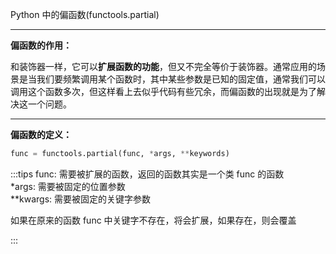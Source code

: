 <font style="color:rgb(18, 18, 18);">Python 中的偏函数(functools.partial)</font>

---

**偏函数的作用：**

<font style="color:rgb(18, 18, 18);">和装饰器一样，它可以</font>**<font style="color:rgb(18, 18, 18);">扩展函数的功能</font>**<font style="color:rgb(18, 18, 18);">，但又不完全等价于装饰器。通常应用的场景是当我们要频繁调用某个函数时，其中某些参数是已知的固定值，通常我们可以调用这个函数多次，但这样看上去似乎代码有些冗余，而偏函数的出现就是为了解决这一个问题。</font>

---

**<font style="color:rgb(18, 18, 18);">偏函数的定义：</font>**

```python
func = functools.partial(func, *args, **keywords)
```

:::tips
func: 需要被扩展的函数，返回的函数其实是一个类 func 的函数  
*args: 需要被固定的位置参数  
**kwargs: 需要被固定的关键字参数

如果在原来的函数 func 中关键字不存在，将会扩展，如果存在，则会覆盖

:::



